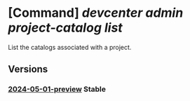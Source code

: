 # [Command] _devcenter admin project-catalog list_

List the catalogs associated with a project.

## Versions

### [2024-05-01-preview](/Resources/mgmt-plane/L3N1YnNjcmlwdGlvbnMve30vcmVzb3VyY2Vncm91cHMve30vcHJvdmlkZXJzL21pY3Jvc29mdC5kZXZjZW50ZXIvcHJvamVjdHMve30vY2F0YWxvZ3M=/2024-05-01-preview.xml) **Stable**

<!-- mgmt-plane /subscriptions/{}/resourcegroups/{}/providers/microsoft.devcenter/projects/{}/catalogs 2024-05-01-preview -->
